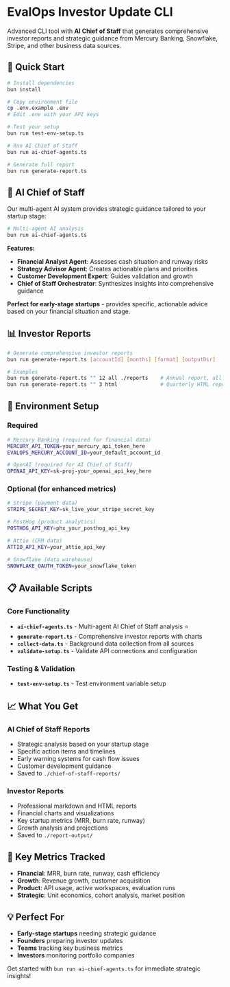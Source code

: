 # EvalOps Investor Update CLI

Advanced CLI tool with **AI Chief of Staff** that generates comprehensive investor reports and strategic guidance from Mercury Banking, Snowflake, Stripe, and other business data sources.

## 🚀 Quick Start

```bash
# Install dependencies
bun install

# Copy environment file
cp .env.example .env
# Edit .env with your API keys

# Test your setup
bun run test-env-setup.ts

# Run AI Chief of Staff
bun run ai-chief-agents.ts

# Generate full report
bun run generate-report.ts
```

## 🤖 AI Chief of Staff

Our multi-agent AI system provides strategic guidance tailored to your startup stage:

```bash
# Multi-agent AI analysis
bun run ai-chief-agents.ts
```

**Features:**
- **Financial Analyst Agent**: Assesses cash situation and runway risks
- **Strategy Advisor Agent**: Creates actionable plans and priorities
- **Customer Development Expert**: Guides validation and growth
- **Chief of Staff Orchestrator**: Synthesizes insights into comprehensive guidance

**Perfect for early-stage startups** - provides specific, actionable advice based on your financial situation and stage.

## 📊 Investor Reports

```bash
# Generate comprehensive investor reports
bun run generate-report.ts [accountId] [months] [format] [outputDir]

# Examples
bun run generate-report.ts "" 12 all ./reports    # Annual report, all formats
bun run generate-report.ts "" 3 html              # Quarterly HTML report
```

## 🔧 Environment Setup

### Required
```bash
# Mercury Banking (required for financial data)
MERCURY_API_TOKEN=your_mercury_api_token_here
EVALOPS_MERCURY_ACCOUNT_ID=your_default_account_id

# OpenAI (required for AI Chief of Staff)
OPENAI_API_KEY=sk-proj-your_openai_api_key_here
```

### Optional (for enhanced metrics)
```bash
# Stripe (payment data)
STRIPE_SECRET_KEY=sk_live_your_stripe_secret_key

# PostHog (product analytics)
POSTHOG_API_KEY=phx_your_posthog_api_key

# Attio (CRM data)
ATTIO_API_KEY=your_attio_api_key

# Snowflake (data warehouse)
SNOWFLAKE_OAUTH_TOKEN=your_snowflake_token
```

## 📋 Available Scripts

### Core Functionality
- **`ai-chief-agents.ts`** - Multi-agent AI Chief of Staff analysis ⭐
- **`generate-report.ts`** - Comprehensive investor reports with charts
- **`collect-data.ts`** - Background data collection from all sources
- **`validate-setup.ts`** - Validate API connections and configuration

### Testing & Validation
- **`test-env-setup.ts`** - Test environment variable setup

## 📈 What You Get

### AI Chief of Staff Reports
- Strategic analysis based on your startup stage
- Specific action items and timelines
- Early warning systems for cash flow issues
- Customer development guidance
- Saved to `./chief-of-staff-reports/`

### Investor Reports
- Professional markdown and HTML reports
- Financial charts and visualizations
- Key startup metrics (MRR, burn rate, runway)
- Growth analysis and projections
- Saved to `./report-output/`

## 🎯 Key Metrics Tracked

- **Financial**: MRR, burn rate, runway, cash efficiency
- **Growth**: Revenue growth, customer acquisition
- **Product**: API usage, active workspaces, evaluation runs
- **Strategic**: Unit economics, cohort analysis, market position

## 💡 Perfect For

- **Early-stage startups** needing strategic guidance
- **Founders** preparing investor updates
- **Teams** tracking key business metrics
- **Investors** monitoring portfolio companies

Get started with `bun run ai-chief-agents.ts` for immediate strategic insights!